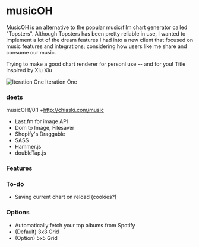 # musicOH
MusicOH is an alternative to the popular music/film chart generator called "Topsters". Although Topsters has been pretty reliable in use, I wanted to implement a lot of the dream features I had into a new client that focused on music features and integrations; considering how users like me share and consume  our music.

Trying to make a good chart renderer for personl use -- and for you!
Title inspired by Xiu Xiu

![Iteration One](https://i.imgur.com/d0zmykh.png)
Iteration One

### deets 

musicOH!/0.1 +http://chiaski.com/music

* Last.fm for image API
* Dom to Image, Filesaver
* Shopify's Draggable
* SASS
* Hammer.js
* doubleTap.js

### Features



### To-do
* Saving current chart on reload (cookies?)



### Options

* Automatically fetch your top albums from Spotify
* (Default) 3x3 Grid
* (Option) 5x5 Grid

